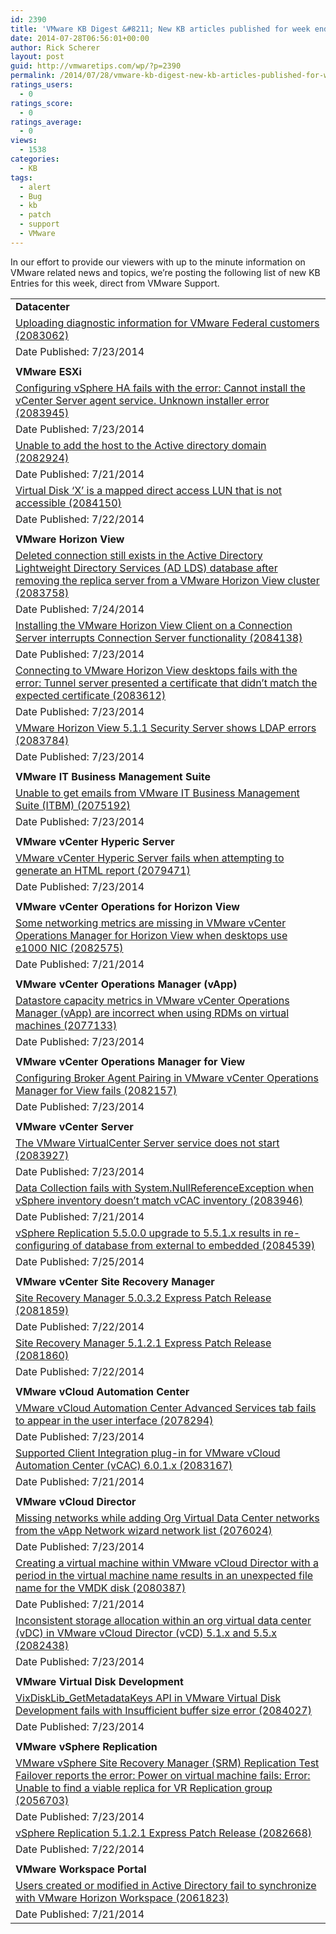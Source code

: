 ```yaml
---
id: 2390
title: 'VMware KB Digest &#8211; New KB articles published for week ending 7/26/14'
date: 2014-07-28T06:56:01+00:00
author: Rick Scherer
layout: post
guid: http://vmwaretips.com/wp/?p=2390
permalink: /2014/07/28/vmware-kb-digest-new-kb-articles-published-for-week-ending-72614/
ratings_users:
  - 0
ratings_score:
  - 0
ratings_average:
  - 0
views:
  - 1538
categories:
  - KB
tags:
  - alert
  - Bug
  - kb
  - patch
  - support
  - VMware
---
```

In our effort to provide our viewers with up to the minute information on VMware related news and topics, we&#8217;re posting the following list of new KB Entries for this week, direct from VMware Support.

<!--more-->

<table border="0" cellspacing="0" cellpadding="0">
  <tr>
    <td valign="top" width="727">
      <strong>Datacenter</strong>
    </td>
  </tr>
  
  <tr>
    <td valign="top" width="727">
      <a href="http://bit.ly/UFGCth">Uploading diagnostic information for VMware Federal customers (2083062)</a>
    </td>
  </tr>
  
  <tr>
    <td valign="top" width="727">
      Date Published: 7/23/2014
    </td>
  </tr>
  
  <tr>
    <td valign="top" width="727">
    </td>
  </tr>
  
  <tr>
    <td valign="top" width="727">
      <strong>VMware ESXi</strong>
    </td>
  </tr>
  
  <tr>
    <td valign="top" width="727">
      <a href="http://bit.ly/X3HbPp">Configuring vSphere HA fails with the error: Cannot install the vCenter Server agent service. Unknown installer error (2083945)</a>
    </td>
  </tr>
  
  <tr>
    <td valign="top" width="727">
      Date Published: 7/23/2014
    </td>
  </tr>
  
  <tr>
    <td valign="top" width="727">
      <a href="http://bit.ly/UFGCtl">Unable to add the host to the Active directory domain (2082924)</a>
    </td>
  </tr>
  
  <tr>
    <td valign="top" width="727">
      Date Published: 7/21/2014
    </td>
  </tr>
  
  <tr>
    <td valign="top" width="727">
      <a href="http://bit.ly/X3HdGX">Virtual Disk ‘X’ is a mapped direct access LUN that is not accessible (2084150)</a>
    </td>
  </tr>
  
  <tr>
    <td valign="top" width="727">
      Date Published: 7/22/2014
    </td>
  </tr>
  
  <tr>
    <td valign="top" width="727">
    </td>
  </tr>
  
  <tr>
    <td valign="top" width="727">
      <strong>VMware Horizon View </strong>
    </td>
  </tr>
  
  <tr>
    <td valign="top" width="727">
      <a href="http://bit.ly/UFGCJD">Deleted connection still exists in the Active Directory Lightweight Directory Services (AD LDS) database after removing the replica server from a VMware Horizon View cluster (2083758)</a>
    </td>
  </tr>
  
  <tr>
    <td valign="top" width="727">
      Date Published: 7/24/2014
    </td>
  </tr>
  
  <tr>
    <td valign="top" width="727">
      <a href="http://bit.ly/X3Hc5N">Installing the VMware Horizon View Client on a Connection Server interrupts Connection Server functionality (2084138)</a>
    </td>
  </tr>
  
  <tr>
    <td valign="top" width="727">
      Date Published: 7/23/2014
    </td>
  </tr>
  
  <tr>
    <td valign="top" width="727">
      <a href="http://bit.ly/X3Hc5P">Connecting to VMware Horizon View desktops fails with the error: Tunnel server presented a certificate that didn’t match the expected certificate (2083612)</a>
    </td>
  </tr>
  
  <tr>
    <td valign="top" width="727">
      Date Published: 7/23/2014
    </td>
  </tr>
  
  <tr>
    <td valign="top" width="727">
      <a href="http://bit.ly/X3Hc5S">VMware Horizon View 5.1.1 Security Server shows LDAP errors (2083784)</a>
    </td>
  </tr>
  
  <tr>
    <td valign="top" width="727">
      Date Published: 7/23/2014
    </td>
  </tr>
  
  <tr>
    <td valign="top" width="727">
    </td>
  </tr>
  
  <tr>
    <td valign="top" width="727">
      <strong>VMware IT Business Management Suite</strong>
    </td>
  </tr>
  
  <tr>
    <td valign="top" width="727">
      <a href="http://bit.ly/UFGAl1">Unable to get emails from VMware IT Business Management Suite (ITBM) (2075192)</a>
    </td>
  </tr>
  
  <tr>
    <td valign="top" width="727">
      Date Published: 7/23/2014
    </td>
  </tr>
  
  <tr>
    <td valign="top" width="727">
    </td>
  </tr>
  
  <tr>
    <td valign="top" width="727">
      <strong>VMware vCenter Hyperic Server</strong>
    </td>
  </tr>
  
  <tr>
    <td valign="top" width="727">
      <a href="http://bit.ly/X3Hc5Y">VMware vCenter Hyperic Server fails when attempting to generate an HTML report (2079471)</a>
    </td>
  </tr>
  
  <tr>
    <td valign="top" width="727">
      Date Published: 7/23/2014
    </td>
  </tr>
  
  <tr>
    <td valign="top" width="727">
    </td>
  </tr>
  
  <tr>
    <td valign="top" width="727">
      <strong>VMware vCenter Operations for Horizon View</strong>
    </td>
  </tr>
  
  <tr>
    <td valign="top" width="727">
      <a href="http://bit.ly/UFGAl3">Some networking metrics are missing in VMware vCenter Operations Manager for Horizon View when desktops use e1000 NIC (2082575)</a>
    </td>
  </tr>
  
  <tr>
    <td valign="top" width="727">
      Date Published: 7/21/2014
    </td>
  </tr>
  
  <tr>
    <td valign="top" width="727">
    </td>
  </tr>
  
  <tr>
    <td valign="top" width="727">
      <strong>VMware vCenter Operations Manager (vApp) </strong>
    </td>
  </tr>
  
  <tr>
    <td valign="top" width="727">
      <a href="http://bit.ly/X3HdXm">Datastore capacity metrics in VMware vCenter Operations Manager (vApp) are incorrect when using RDMs on virtual machines (2077133)</a>
    </td>
  </tr>
  
  <tr>
    <td valign="top" width="727">
      Date Published: 7/23/2014
    </td>
  </tr>
  
  <tr>
    <td valign="top" width="727">
    </td>
  </tr>
  
  <tr>
    <td valign="top" width="727">
      <strong>VMware vCenter Operations Manager for View</strong>
    </td>
  </tr>
  
  <tr>
    <td valign="top" width="727">
      <a href="http://bit.ly/UFGCJQ">Configuring Broker Agent Pairing in VMware vCenter Operations Manager for View fails (2082157)</a>
    </td>
  </tr>
  
  <tr>
    <td valign="top" width="727">
      Date Published: 7/23/2014
    </td>
  </tr>
  
  <tr>
    <td valign="top" width="727">
    </td>
  </tr>
  
  <tr>
    <td valign="top" width="727">
      <strong>VMware vCenter Server</strong>
    </td>
  </tr>
  
  <tr>
    <td valign="top" width="727">
      <a href="http://bit.ly/X3Hcmk">The VMware VirtualCenter Server service does not start (2083927)</a>
    </td>
  </tr>
  
  <tr>
    <td valign="top" width="727">
      Date Published: 7/23/2014
    </td>
  </tr>
  
  <tr>
    <td valign="top" width="727">
      <a href="http://bit.ly/UFGAl8">Data Collection fails with System.NullReferenceException when vSphere inventory doesn’t match vCAC inventory (2083946)</a>
    </td>
  </tr>
  
  <tr>
    <td valign="top" width="727">
      Date Published: 7/21/2014
    </td>
  </tr>
  
  <tr>
    <td valign="top" width="727">
      <a href="http://bit.ly/X3HdXB">vSphere Replication 5.5.0.0 upgrade to 5.5.1.x results in re-configuring of database from external to embedded (2084539)</a>
    </td>
  </tr>
  
  <tr>
    <td valign="top" width="727">
      Date Published: 7/25/2014
    </td>
  </tr>
  
  <tr>
    <td valign="top" width="727">
    </td>
  </tr>
  
  <tr>
    <td valign="top" width="727">
      <strong>VMware vCenter Site Recovery Manager</strong>
    </td>
  </tr>
  
  <tr>
    <td valign="top" width="727">
      <a href="http://bit.ly/UFGD08">Site Recovery Manager 5.0.3.2 Express Patch Release (2081859)</a>
    </td>
  </tr>
  
  <tr>
    <td valign="top" width="727">
      Date Published: 7/22/2014
    </td>
  </tr>
  
  <tr>
    <td valign="top" width="727">
      <a href="http://bit.ly/UFGD0a">Site Recovery Manager 5.1.2.1 Express Patch Release (2081860)</a>
    </td>
  </tr>
  
  <tr>
    <td valign="top" width="727">
      Date Published: 7/22/2014
    </td>
  </tr>
  
  <tr>
    <td valign="top" width="727">
    </td>
  </tr>
  
  <tr>
    <td valign="top" width="727">
      <strong>VMware vCloud Automation Center</strong>
    </td>
  </tr>
  
  <tr>
    <td valign="top" width="727">
      <a href="http://bit.ly/X3Hcmu">VMware vCloud Automation Center Advanced Services tab fails to appear in the user interface (2078294)</a>
    </td>
  </tr>
  
  <tr>
    <td valign="top" width="727">
      Date Published: 7/23/2014
    </td>
  </tr>
  
  <tr>
    <td valign="top" width="727">
      <a href="http://bit.ly/UFGD0c">Supported Client Integration plug-in for VMware vCloud Automation Center (vCAC) 6.0.1.x (2083167)</a>
    </td>
  </tr>
  
  <tr>
    <td valign="top" width="727">
      Date Published: 7/21/2014
    </td>
  </tr>
  
  <tr>
    <td valign="top" width="727">
    </td>
  </tr>
  
  <tr>
    <td valign="top" width="727">
      <strong>VMware vCloud Director</strong>
    </td>
  </tr>
  
  <tr>
    <td valign="top" width="727">
      <a href="http://bit.ly/X3HcCM">Missing networks while adding Org Virtual Data Center networks from the vApp Network wizard network list (2076024)</a>
    </td>
  </tr>
  
  <tr>
    <td valign="top" width="727">
      Date Published: 7/23/2014
    </td>
  </tr>
  
  <tr>
    <td valign="top" width="727">
      <a href="http://bit.ly/UFGD0e">Creating a virtual machine within VMware vCloud Director with a period in the virtual machine name results in an unexpected file name for the VMDK disk (2080387)</a>
    </td>
  </tr>
  
  <tr>
    <td valign="top" width="727">
      Date Published: 7/21/2014
    </td>
  </tr>
  
  <tr>
    <td valign="top" width="727">
      <a href="http://bit.ly/UFGD0j">Inconsistent storage allocation within an org virtual data center (vDC) in VMware vCloud Director (vCD) 5.1.x and 5.5.x (2082438)</a>
    </td>
  </tr>
  
  <tr>
    <td valign="top" width="727">
      Date Published: 7/23/2014
    </td>
  </tr>
  
  <tr>
    <td valign="top" width="727">
    </td>
  </tr>
  
  <tr>
    <td valign="top" width="727">
      <strong>VMware Virtual Disk Development</strong>
    </td>
  </tr>
  
  <tr>
    <td valign="top" width="727">
      <a href="http://bit.ly/UFGABy">VixDiskLib_GetMetadataKeys API in VMware Virtual Disk Development fails with Insufficient buffer size error (2084027)</a>
    </td>
  </tr>
  
  <tr>
    <td valign="top" width="727">
      Date Published: 7/23/2014
    </td>
  </tr>
  
  <tr>
    <td valign="top" width="727">
    </td>
  </tr>
  
  <tr>
    <td valign="top" width="727">
      <strong>VMware vSphere Replication</strong>
    </td>
  </tr>
  
  <tr>
    <td valign="top" width="727">
      <a href="http://bit.ly/X3HcCV">VMware vSphere Site Recovery Manager (SRM) Replication Test Failover reports the error: Power on virtual machine fails: Error: Unable to find a viable replica for VR Replication group (2056703)</a>
    </td>
  </tr>
  
  <tr>
    <td valign="top" width="727">
      Date Published: 7/23/2014
    </td>
  </tr>
  
  <tr>
    <td valign="top" width="727">
      <a href="http://bit.ly/UFGABC">vSphere Replication 5.1.2.1 Express Patch Release (2082668)</a>
    </td>
  </tr>
  
  <tr>
    <td valign="top" width="727">
      Date Published: 7/22/2014
    </td>
  </tr>
  
  <tr>
    <td valign="top" width="727">
    </td>
  </tr>
  
  <tr>
    <td valign="top" width="727">
      <strong>VMware Workspace Portal</strong>
    </td>
  </tr>
  
  <tr>
    <td valign="top" width="727">
      <a href="http://bit.ly/X3Heuk">Users created or modified in Active Directory fail to synchronize with VMware Horizon Workspace (2061823)</a>
    </td>
  </tr>
  
  <tr>
    <td valign="top" width="727">
      Date Published: 7/21/2014
    </td>
  </tr>
</table>

<div class="feedflare">
</div>